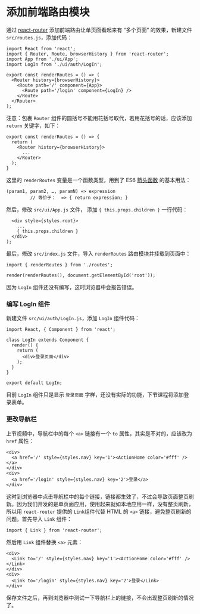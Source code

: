 # 添加前端路由模块

通过 [react-router](https://github.com/ReactTraining/react-router) 添加前端路由让单页面看起来有 “多个页面” 的效果，新建文件 `src/routes.js`，添加代码：

```
import React from 'react';
import { Router, Route, browserHistory } from 'react-router';
import App from './ui/App';
import LogIn from './ui/auth/LogIn';

export const renderRoutes = () => (
  <Router history={browserHistory}>
    <Route path='/' component={App}>
      <Route path='/login' component={LogIn} />
    </Route>
  </Router>
);
```

注意：包裹 `Router` 组件的圆括号不能用花括号取代，若用花括号的话，应该添加 `return` 关键字，如下：

```
export const renderRoutes = () => {
  return (
    <Router history={browserHistory}>
      ...
    </Router>
  );
}
```

这里的 `renderRoutes` 变量是一个函数类型，用到了 ES6 [箭头函数](https://developer.mozilla.org/zh-CN/docs/Web/JavaScript/Reference/Functions/Arrow_functions) 的基本用法：

```
(param1, param2, …, paramN) => expression
         // 等价于：  => { return expression; }
```

然后，修改 `src/ui/App.js` 文件， 添加 `{ this.props.children }` 一行代码：

```
  <div style={styles.root}>
    ...
    { this.props.children }
  </div>
);
```

最后，修改 `src/index.js` 文件，导入 `renderRoutes` 路由模块并挂载到页面中：

```
import { renderRoutes } from './routes';

render(renderRoutes(), document.getElementById('root'));
```

因为 `LogIn` 组件还没有编写，这时浏览器中会报告错误。

### 编写 LogIn 组件

新建文件 `src/ui/auth/LogIn.js`，添加 `LogIn` 组件代码：

```
import React, { Component } from 'react';

class LogIn extends Component {
  render() {
    return (
      <div>登录页面</div>
    );
  }
}

export default LogIn;
```

目前 `LogIn` 组件只是显示 `登录页面` 字样，还没有实际的功能，下节课程将添加登录表单。

### 更改导航栏

上节视频中，导航栏中的每个 `<a>` 链接有一个 `to` 属性，其实是不对的，应该改为 `href` 属性：

```
<div>
  <a href='/' style={styles.nav} key='1'><ActionHome color='#fff' /></a>
</div>
<div>
  <a href='/login' style={styles.nav} key='2'>登录</a>
</div>
```

这时到浏览器中点击导航栏中的每个链接，链接都生效了，不过会导致页面整页刷新。因为我们开发的是单页面应用，使用起来就如本地应用一样，没有整页刷新，所以用 `react-router` 提供的 `Link`组件代替 HTML 的 `<a>` 链接，避免整页刷新的问题。首先导入 `Link` 组件：

```
import { Link } from 'react-router';
```

然后用 `Link` 组件替换 `<a>` 元素：

```
<div>
  <Link to='/' style={styles.nav} key='1'><ActionHome color='#fff' /></Link>
</div>
<div>
  <Link to='/login' style={styles.nav} key='2'>登录</Link>
</div>
```

保存文件之后，再到浏览器中测试一下导航栏上的链接，不会出现整页刷新的情况了。
